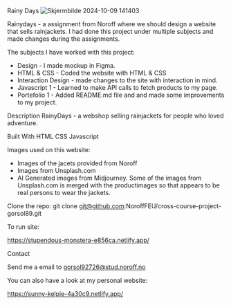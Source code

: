 Rainy Days
![Skjermbilde 2024-10-09 141403](https://github.com/user-attachments/assets/e62d7ea1-5824-45d1-b56e-ecbbd83c2d3d)


Rainydays - a assignment from Noroff where we should design a website that sells rainjackets.
I had done this project under multiple subjects and made changes during the assignments. 

The subjects I have worked with this project:

- Design - I made mockup in Figma.
- HTML & CSS - Coded the website with HTML & CSS
- Interaction Design - made changes to the site with interaction in mind.
- Javascript 1 - Learned to make API calls to fetch products to my page.
- Portefolio 1 - Added README.md file and and made some improvements to my project.

Description
RainyDays - a webshop selling rainjackets for people who loved adventure.


Built With
HTML
CSS
Javascript 

Images used on this website:
- Images of the jacets provided from Noroff
- Images from Unsplash.com
- AI Generated images from Midjourney. Some of the images from Unsplash.com is merged with the productimages so that appears to be real persons to wear the jackets.


Clone the repo:
git clone git@github.com:NoroffFEU/cross-course-project-gorsol89.git


To run site: 

https://stupendous-monstera-e856ca.netlify.app/

Contact

Send me a email to gorsol92726@stud.noroff.no

You can also have a look at my personal website:

https://sunny-kelpie-4a30c9.netlify.app/

